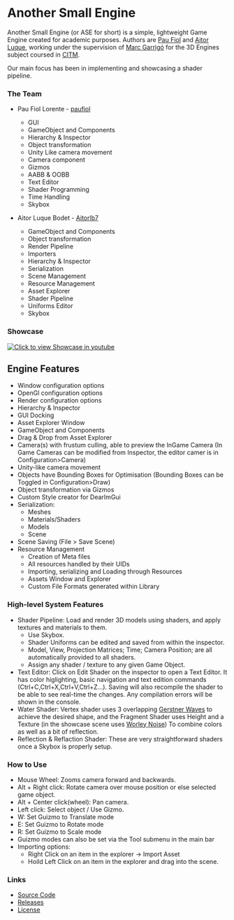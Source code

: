 # Another Small Engine

Another Small Engine (or ASE for short) is a simple, lightweight Game Engine created for academic purposes. Authors are [Pau Fiol](https://github.com/paufiol) and [Aitor Luque](https://github.com/Aitorlb7), working under the supervision of [Marc Garrigó](https://github.com/markitus18) for the 3D Engines subject coursed in [CITM](https://www.citm.upc.edu/).

Our main focus has been in implementing and showcasing a shader pipeline.

### The Team

- Pau Fiol Lorente - [paufiol](https://github.com/paufiol)
  - GUI
  - GameObject and Components
  - Hierarchy & Inspector
  - Object transformation
  - Unity Like camera movement
  - Camera component
  - Gizmos
  - AABB & OOBB
  - Text Editor
  - Shader Programming
  - Time Handling
  - Skybox
  
- Aitor Luque Bodet - [Aitorlb7](https://github.com/Aitorlb7)
  - GameObject and Components
  - Object transformation
  - Render Pipeline
  - Importers
  - Hierarchy & Inspector
  - Serialization
  - Scene Management
  - Resource Management
  - Asset Explorer
  - Shader Pipeline
  - Uniforms Editor
  - Skybox

### Showcase

[![Click to view Showcase in youtube](https://img.youtube.com/vi/lEuZxUyy7ys/0.jpg)](https://youtu.be/lEuZxUyy7ys)


## Engine Features
* Window configuration options
* OpenGl configuration options
* Render configuration options
* Hierarchy & Inspector
* GUI Docking
* Asset Explorer Window
* GameObject and Components
* Drag & Drop from Asset Explorer
* Camera(s) with frustum culling, able to preview the InGame Camera (In Game Cameras can be modified from Inspector, the editor camer is in Configuration>Camera)
* Unity-like camera movement
* Objects have Bounding Boxes for Optimisation (Bounding Boxes can be Toggled in Configuration>Draw)
* Object transformation via Gizmos
* Custom Style creator for DearImGui
* Serialization:
   * Meshes
   * Materials/Shaders
   * Models
   * Scene
* Scene Saving (File > Save Scene)
* Resource Management
   * Creation of Meta files
   * All resources handled by their UIDs
   * Importing, serializing and Loading through Resources
   * Assets Window and Explorer
   * Custom File Formats generated within Library
   
### High-level System Features
* Shader Pipeline: Load and render 3D models using shaders, and apply textures and materials to them.
  * Use Skybox.
  * Shader Uniforms can be edited and saved from within the inspector.
  * Model, View, Projection Matrices; Time; Camera Position; are all automatically provided to all shaders. 
  * Assign any shader / texture to any given Game Object.
* Text Editor: Click on Edit Shader on the inspector to open a Text Editor. It has color higlighting, basic navigation and text edition commands (Ctrl+C,Ctrl+X,Ctrl+V,Ctrl+Z...). Saving will also recompile the shader to be able to see real-time the changes. Any compilation errors will be shown in the console.
* Water Shader: Vertex shader uses 3 overlapping [Gerstner Waves](https://en.wikipedia.org/wiki/Trochoidal_wave) to achieve the desired shape, and the Fragment Shader uses Height and a Texture (in the showcase scene uses [Worley Noise](https://en.wikipedia.org/wiki/Worley_noise)) To combine colors as well as a bit of reflection.
* Reflection & Reflaction Shader: These are very straightforward shaders once a Skybox is properly setup.

### How to Use
* Mouse Wheel: Zooms camera forward and backwards.
* Alt + Right click: Rotate camera over mouse position or else selected game object.
* Alt + Center click(wheel): Pan camera.
* Left click: Select object / Use Gizmo.
* W: Set Guizmo to Translate mode
* E: Set Guizmo to Rotate mode
* R: Set Guizmo to Scale mode
* Guizmo modes can also be set via the Tool submenu in the main bar
* Importing options:
  * Right Click on an item in the explorer -> Import Asset
  * Hoild Left Click on an item in the explorer and drag into the scene.



### Links

- [Source Code](https://github.com/paufiol/AnotherSmallEngine)
- [Releases](https://github.com/paufiol/AnotherSmallEngine/releases)
- [License](https://github.com/paufiol/AnotherSmallEngine/blob/master/LICENSE.txt)
